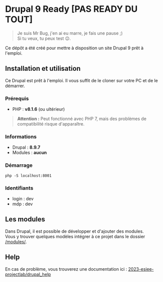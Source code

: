 # Drupal 9 Ready [PAS READY DU TOUT]

> Je suis Mr Bug, j'en ai eu marre, je fais une pause ;)
> <br/>Si tu veux, tu peux test 😉.

Ce dépôt a été créé pour mettre à disposition un site Drupal 9 prêt à l'emploi.

## Installation et utilisation

Ce Drupal est prêt à l'emploi. Il vous suffit de le cloner sur votre PC et de le démarrer.

### Prérequis

- PHP : **v8.1.6** (ou ultérieur)

> **Attention :** Peut fonctionné avec PHP 7, mais des problèmes de compatibilité risque d'apparaître.

### Informations

- Drupal : **8.9.7**
- Modules : **aucun**

### Démarrage

```
php -S localhost:8001
```

###  Identifiants

- login : dev
- mdp : dev

## Les modules

Dans Drupal, il est possible de développer et d'ajouter des modules.
<br/>Vous y trouver quelques modèles intégrer à ce projet dans le dossier [/modules/](/modules/).

## Help

En cas de problème, vous trouverez une documentation ici : [2023-esiee-projectlab/drupal_help](https://github.com/2023-esiee-projectlab/drupal_help)